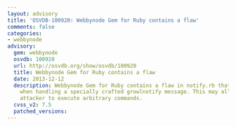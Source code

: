 ```yaml
---
layout: advisory
title: 'OSVDB-100920: Webbynode Gem for Ruby contains a flaw'
comments: false
categories:
- webbynode
advisory:
  gem: webbynode
  osvdb: 100920
  url: http://osvdb.org/show/osvdb/100920
  title: Webbynode Gem for Ruby contains a flaw
  date: 2013-12-12
  description: Webbynode Gem for Ruby contains a flaw in notify.rb that is triggered
    when handling a specially crafted growlnotify message. This may allow a context-dependent
    attacker to execute arbitrary commands.
  cvss_v2: 7.5
  patched_versions: 
---
```

